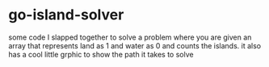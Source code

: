 # go-island-solver

some code I slapped together to solve a problem where you are given an array that represents land as 1 and water as 0 and counts the islands. it also has a cool little grphic to show the path it takes to solve